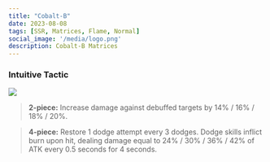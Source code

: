 ```yaml
---
title: "Cobalt-B"
date: 2023-08-08
tags: [SSR, Matrices, Flame, Normal]
social_image: '/media/logo.png'
description: Cobalt-B Matrices
---
```

### Intuitive Tactic

![](https://i.postimg.cc/C532fMcH/Cobalt-B-m.png)

> **2-piece:** Increase damage against debuffed targets by 14% / 16% / 18% / 20%.

> **4-piece:** Restore 1 dodge attempt every 3 dodges. Dodge skills inflict burn upon hit, dealing damage equal to 24% / 30% / 36% / 42% of ATK every 0.5 seconds for 4 seconds.